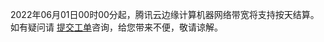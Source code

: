2022年06月01日00时00分起，腾讯云边缘计算机器网络带宽将支持按天结算。
如有疑问请 [提交工单](https://console.intl.cloud.tencent.com/workorder/category)咨询，给您带来不便，敬请谅解。

